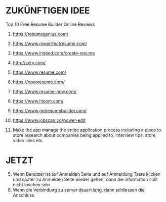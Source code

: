 # ZUKÜNFTIGEN IDEE

Top 10 Free Resume Builder Online Reviews

1. https://resumegenius.com/
2. https://www.myperfectresume.com/
3. https://www.indeed.com/create-resume
4. http://zety.com/
5. https://www.resume.com/
6. https://novoresume.com/
7. https://www.resume-now.com/
8. https://www.hloom.com/
9. https://www.gotresumebuilder.com/
10. https://www.jobscan.co/power-edit

11. Make the app manage the entire application process including a place to store research about companies being applied to, interview tips, store video links etc.

# JETZT

5. Wenn Benutzer ist auf Anmelden Seite und auf Anmeldung Taste klicken und spater zu Anmelden Seite wieder gehen, dann die information sollt nicht loschen sein
6. Wenn die Verbindung zu server dauert lang, dann schliessen die Anschluss
